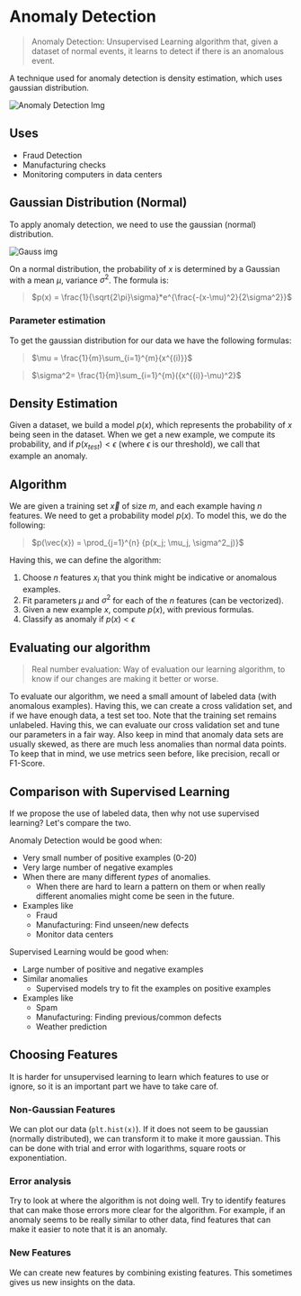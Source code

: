 # Anomaly Detection

> Anomaly Detection: Unsupervised Learning algorithm that, given a dataset of normal events, it learns to detect if there is an anomalous event.

A technique used for anomaly detection is density estimation, which uses gaussian distribution.

![Anomaly Detection Img](https://www.researchgate.net/profile/Mustafa-Aljumaily-2/publication/321682378/figure/fig1/AS:569320483033088@1512747988945/Figure-1-anomaly-detection.png)

## Uses
- Fraud Detection
- Manufacturing checks
- Monitoring computers in data centers

## Gaussian Distribution (Normal)

To apply anomaly detection, we need to use the gaussian (normal) distribution.

![Gauss img](https://i.stack.imgur.com/oXbxu.jpg)

On a normal distribution, the probability of $x$ is determined by a Gaussian with a mean $\mu$, variance $\sigma^2$. The formula is:

> $p(x) = \frac{1}{\sqrt{2\pi}\sigma}*e^{\frac{-(x-\mu)^2}{2\sigma^2}}$

### Parameter estimation

To get the gaussian distribution for our data we have the following formulas:

> $\mu = \frac{1}{m}\sum_{i=1}^{m}{x^{(i)}}$

> $\sigma^2= \frac{1}{m}\sum_{i=1}^{m}({x^{(i)}-\mu)^2}$

## Density Estimation

Given a dataset, we build a model $p(x)$, which represents the probability of $x$ being seen in the dataset. When we get a new example, we compute its probability, and if $p(x_{test}) < \epsilon$ (where $\epsilon$ is our threshold), we call that example an anomaly.

## Algorithm

We are given a training set $\vec{x}$ of size $m$, and each example having $n$ features. We need to get a probability model $p(x)$. To model this, we do the following:

> $p(\vec{x}) = \prod_{j=1}^{n} {p(x_j; \mu_j, \sigma^2_j)}$

Having this, we can define the algorithm:

1. Choose $n$ features $x_i$ that you think might be indicative or anomalous examples.
2. Fit parameters $\mu$ and $\sigma^2$ for each of the $n$ features (can be vectorized).
3. Given a new example $x$, compute $p(x)$, with previous formulas. 
4. Classify as anomaly if $p(x) < \epsilon$ 

## Evaluating our algorithm

> Real number evaluation: Way of evaluation our learning algorithm, to know if our changes are making it better or worse.

To evaluate our algorithm, we need a small amount of labeled data (with anomalous examples). Having this, we can create a cross validation set, and if we have enough data, a test set too. Note that the training set remains unlabeled. Having this, we can evaluate our cross validation set and tune our parameters in a fair way. Also keep in mind that anomaly data sets are usually skewed, as there are much less anomalies than normal data points. To keep that in mind, we use metrics seen before, like precision, recall or F1-Score.

## Comparison with Supervised Learning

If we propose the use of labeled data, then why not use supervised learning? Let's compare the two. 

Anomaly Detection would be good when:
- Very small number of positive examples (0-20)
- Very large number of negative examples
- When there are many different *types* of anomalies.
  - When there are hard to learn a pattern on them or when really different anomalies might come be seen in the future.
- Examples like
  - Fraud
  - Manufacturing: Find unseen/new defects
  - Monitor data centers

Supervised Learning would be good when:
- Large number of positive and negative examples
- Similar anomalies
  - Supervised models try to fit the examples on positive examples
- Examples like
  - Spam
  - Manufacturing: Finding previous/common defects
  - Weather prediction

## Choosing Features

It is harder for unsupervised learning to learn which features to use or ignore, so it is an important part we have to take care of.

### Non-Gaussian Features

We can plot our data (`plt.hist(x)`). If it does not seem to be gaussian (normally distributed), we can transform it to make it more gaussian. This can be done with trial and error with logarithms, square roots or exponentiation.

### Error analysis

Try to look at where the algorithm is not doing well. Try to identify features that can make those errors more clear for the algorithm. For example, if an anomaly seems to be really similar to other data, find features that can make it easier to note that it is an anomaly.

### New Features

We can create new features by combining existing features. This sometimes gives us new insights on the data.